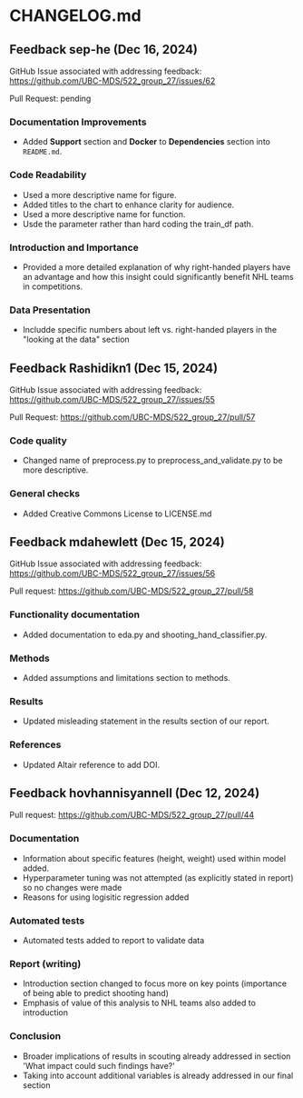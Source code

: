 # CHANGELOG.md

## Feedback sep-he (Dec 16, 2024)

GitHub Issue associated with addressing feedback: <https://github.com/UBC-MDS/522_group_27/issues/62>

Pull Request: pending

### Documentation Improvements
- Added **Support** section and **Docker** to **Dependencies** section into `README.md`.

### Code Readability
- Used a more descriptive name for figure.
- Added titles to the chart to enhance clarity for audience.
- Used a more descriptive name for function.
- Usde the parameter rather than hard coding the train_df path. 

### Introduction and Importance
- Provided a more detailed explanation of why right-handed players have an advantage and how this insight could significantly benefit NHL teams in competitions.

### Data Presentation
-  Includde specific numbers about left vs. right-handed players in the "looking at the data" section

## Feedback Rashidikn1 (Dec 15, 2024)
GitHub Issue associated with addressing feedback: <https://github.com/UBC-MDS/522_group_27/issues/55>

Pull Request: <https://github.com/UBC-MDS/522_group_27/pull/57>

### Code quality

- Changed name of preprocess.py to preprocess_and_validate.py to be more descriptive.

### General checks

- Added Creative Commons License to LICENSE.md

## Feedback mdahewlett (Dec 15, 2024)
GitHub Issue associated with addressing feedback: <https://github.com/UBC-MDS/522_group_27/issues/56>

Pull request: <https://github.com/UBC-MDS/522_group_27/pull/58>

### Functionality documentation

- Added documentation to eda.py and shooting_hand_classifier.py.

### Methods

- Added assumptions and limitations section to methods.

### Results

- Updated misleading statement in the results section of our report.

### References

- Updated Altair reference to add DOI.

## Feedback hovhannisyannell (Dec 12, 2024) 
Pull request: <https://github.com/UBC-MDS/522_group_27/pull/44>

### Documentation

- Information about specific features (height, weight) used within model added. 
- Hyperparameter tuning was not attempted (as explicitly stated in report) so no changes were made
- Reasons for using logisitic regression added

### Automated tests

- Automated tests added to report to validate data

### Report (writing)

- Introduction section changed to focus more on key points (importance of being able to predict shooting hand)
- Emphasis of value of this analysis to NHL teams also added to introduction

### Conclusion

- Broader implications of results in scouting already addressed in section 'What impact could such findings have?'
- Taking into account additional variables is already addressed in our final section
